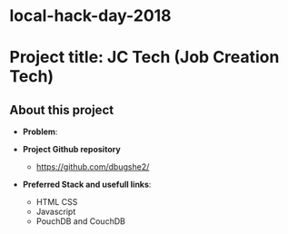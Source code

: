 # local-hack-day-2018
# Project title: JC Tech (Job Creation Tech)

## About this project

- __Problem__:

- __Project Github repository__

    + https://github.com/dbugshe2/


- __Preferred Stack and usefull links__:
    + HTML CSS
    + Javascript
    + PouchDB and CouchDB


